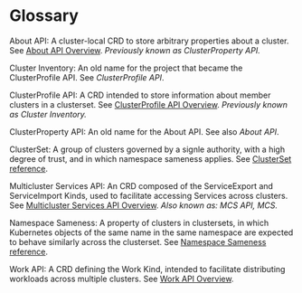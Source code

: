 # Glossary

About API: A cluster-local CRD to store arbitrary properties about a cluster. See [About API Overview](concepts/about-api.md). _Previously known as ClusterProperty API._

Cluster Inventory: An old name for the project that became the ClusterProfile API. See _ClusterProfile API_.

ClusterProfile API: A CRD intended to store information about member clusters in a clusterset. See [ClusterProfile API Overview](concepts/clusterprofile-api.md). _Previously known as Cluster Inventory._

ClusterProperty API: An old name for the About API. See also _About API_.

ClusterSet: A group of clusters governed by a signle authority, with a high degree of trust, and in which namespace sameness applies. See [ClusterSet reference](api-types/clusterset.md).

Multicluster Services API: An CRD composed of the ServiceExport and ServiceImport Kinds, used to facilitate accessing Services across clusters. See [Multicluster Services API Overview](concepts/multicluster-services-api.md). _Also known as: MCS API, MCS._

Namespace Sameness: A property of clusters in clustersets, in which Kubernetes objects of the same name in the same namespace are expected to behave similarly across the clusterset. See [Namespace Sameness reference](api-types/namespace-sameness.md).

Work API: A CRD defining the Work Kind, intended to facilitate distributing workloads across multiple clusters. See [Work API Overview](concepts/work-api.md).



